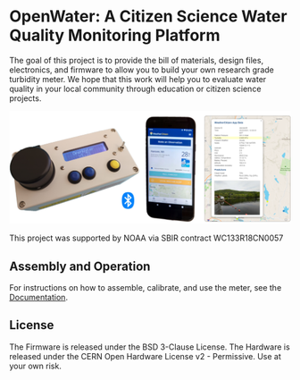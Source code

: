 # OpenWater: A Citizen Science Water Quality Monitoring Platform
The goal of this project is to provide the bill of materials, design files, electronics, and firmware to allow you to build your own research grade turbidity meter. We hope that this work will help you to evaluate water quality in your local community through education or citizen science projects.

<img src="Documentation/images/open-water-concept.png" alt="OpenWater Turbidity Meter and Mobile Application" width="875">

This project was supported by NOAA via SBIR contract WC133R18CN0057

## Assembly and Operation
For instructions on how to assemble, calibrate, and use the meter, see the [Documentation](https://github.com/creare-com/OpenWater/blob/master/Documentation).

## License
The Firmware is released under the BSD 3-Clause License.  The Hardware is released under the CERN Open Hardware License v2 - Permissive.  Use at your own risk.